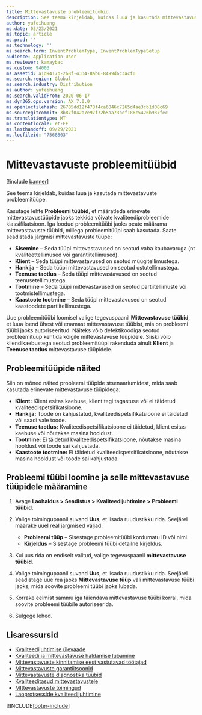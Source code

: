 ```yaml
---
title: Mittevastavuste probleemitüübid
description: See teema kirjeldab, kuidas luua ja kasutada mittevastavuste probleemitüüpe.
author: yufeihuang
ms.date: 03/23/2021
ms.topic: article
ms.prod: ''
ms.technology: ''
ms.search.form: InventProblemType, InventProblemTypeSetup
audience: Application User
ms.reviewer: kamaybac
ms.custom: 94003
ms.assetid: a1d9417b-268f-4334-8ab6-8499d6c3acf0
ms.search.region: Global
ms.search.industry: Distribution
ms.author: yufeihuang
ms.search.validFrom: 2020-06-17
ms.dyn365.ops.version: AX 7.0.0
ms.openlocfilehash: 26705dd12f478f4ca6046c7265d4ae3cb1d08c69
ms.sourcegitcommit: 3b87f042a7e97f72b5aa73bef186c5426b937fec
ms.translationtype: MT
ms.contentlocale: et-EE
ms.lasthandoff: 09/29/2021
ms.locfileid: "7568803"
---
```

# <a name="problem-types-for-nonconformances"></a>Mittevastavuste probleemitüübid

[!include [banner](../includes/banner.md)]

See teema kirjeldab, kuidas luua ja kasutada mittevastavuste probleemitüüpe.

Kasutage lehte **Probleemi tüübid**, et määratleda erinevate mittevastavustüüpide jaoks tekkida võivate kvaliteediprobleemide klassifikatsioon. Iga loodud probleemitüübi jaoks peate määrama mittevastavuste tüübid, millega probleemitüüpi saab kasutada. Saate seadistada järgmisi mittevastavuste tüüpe:

- **Sisemine** – Seda tüüpi mittevastavused on seotud vaba kaubavaruga (nt kvaliteettellimused või garantiitellimused).
- **Klient** – Seda tüüpi mittevastavused on seotud müügitellimustega.
- **Hankija** – Seda tüüpi mittevastavused on seotud ostutellimustega.
- **Teenuse taotlus** – Seda tüüpi mittevastavused on seotud teenusetellimustega.
- **Tootmine** – Seda tüüpi mittevastavused on seotud partiitellimuste või tootmistellimustega.
- **Kaastoote tootmine** – Seda tüüpi mittevastavused on seotud kaastoodete partiitellimustega.

Uue probleemitüübi loomisel valige tegevuspaanil **Mittevastavuse tüübid**, et luua loend ühest või enamast mittevastavuse tüübist, mis on probleemi tüübi jaoks autoriseeritud. Näiteks võib defektikoodiga seotud probleemitüüp kehtida kõigile mittevastavuse tüüpidele. Siiski võib kliendikaebustega seotud probleemitüüpi rakenduda ainult **Klient** ja **Teenuse taotlus** mittevastavuse tüüpidele.

## <a name="examples-of-problem-types"></a>Probleemitüüpide näited

Siin on mõned näited probleemi tüüpide stsenaariumidest, mida saab kasutada erinevate mittevastavuse tüüpidega:

- **Klient:** Klient esitas kaebuse, klient tegi tagastuse või ei täidetud kvaliteedispetsifikatsioone.
- **Hankija:** Toode on kahjustatud, kvaliteedispetsifikatsioone ei täidetud või saadi vale toode.
- **Teenuse taotlus:** Kvaliteedispetsifikatsioone ei täidetud, klient esitas kaebuse või nõutakse masina hooldust.
- **Tootmine:** Ei täidetud kvaliteedispetsifikatsioone, nõutakse masina hooldust või toode sai kahjustada.
- **Kaastoote tootmine:** Ei täidetud kvaliteedispetsifikatsioone, nõutakse masina hooldust või toode sai kahjustada.

## <a name="create-a-problem-type-and-assign-it-to-nonconformance-types"></a>Probleemi tüübi loomine ja selle mittevastavuse tüüpidele määramine

1. Avage **Laohaldus \> Seadistus \> Kvaliteedijuhtimine \> Probleemi tüübid**.
1. Valige toimingupaanil suvand **Uus**, et lisada ruudustikku rida. Seejärel määrake uuel real järgmised väljad.

    - **Probleemi tüüp** – Sisestage probleemitüübi kordumatu ID või nimi.
    - **Kirjeldus** – Sisestage probleemi tüübi detailne kirjeldus.

1. Kui uus rida on endiselt valitud, valige tegevuspaanil **mittevastavuse tüübid**.
1. Valige toimingupaanil suvand **Uus**, et lisada ruudustikku rida. Seejärel seadistage uue rea jaoks **Mittevastavuse tüüp** väli mittevastavuse tüübi jaoks, mida soovite probleemi tüübi jaoks lubada.
1. Korrake eelmist sammu iga täiendava mittevastavuse tüübi korral, mida soovite probleemi tüübile autoriseerida.
1. Sulgege lehed.

## <a name="additional-resources"></a>Lisaressursid

- [Kvaliteedijuhtimise ülevaade](quality-management-processes.md)
- [Kvaliteedi ja mittevastavuse haldamise lubamine](enable-quality-management.md)
- [Mittevastavuste kinnitamise eest vastutavad töötajad](quality-responsible-workers.md)
- [Mittevastavuste garantiitsoonid](quality-quarantine-zones.md)
- [Mittevastavuste diagnostika tüübid](quality-diagnostic-types.md)
- [Kvaliteeditasud mittevastavustele](quality-charges.md)
- [MIttevastavuste toimingud](quality-operations.md)
- [Laoprotsesside kvaliteedijuhtimine](quality-management-for-warehouses-processes.md)

[!INCLUDE[footer-include](../../includes/footer-banner.md)]

